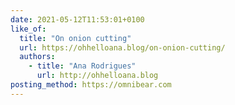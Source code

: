 ```yaml
---
date: 2021-05-12T11:53:01+0100
like_of:
  title: "On onion cutting"
  url: https://ohhelloana.blog/on-onion-cutting/
  authors:
    - title: "Ana Rodrigues"
      url: http://ohhelloana.blog
posting_method: https://omnibear.com
---
```


